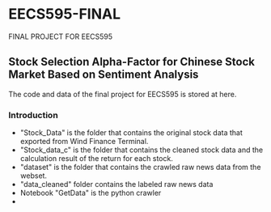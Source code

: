 # EECS595-FINAL
FINAL PROJECT FOR EECS595

## Stock Selection Alpha-Factor for Chinese Stock Market Based on Sentiment Analysis

The code and data of the final project for EECS595 is stored at here.

###  Introduction

* "Stock_Data" is the folder that contains the original stock data that exported from Wind Finance Terminal.
* "Stock_data_c" is the folder that contains the cleaned stock data and the calculation result of the return for each stock.
* "dataset" is the folder that contains the crawled raw news data from the webset.
* "data_cleaned" folder contains the labeled raw news data
* Notebook "GetData" is the python crawler
* 
